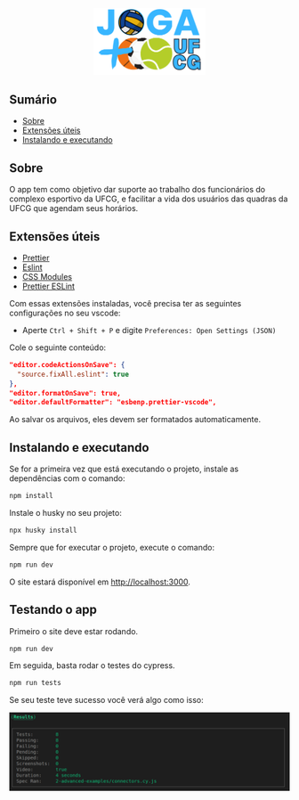 <p align="center">
<img width="200px" alt="Joga Mais UFCG" src="./public/brand/logo.png" />
<p/>

## Sumário

- [Sobre](#sobre)
- [Extensões úteis](#extensoes)
- [Instalando e executando](#instalando)

## Sobre <a name = "sobre"></a>

O app tem como objetivo dar suporte ao trabalho dos funcionários do complexo esportivo da UFCG, e facilitar a vida dos usuários das quadras da UFCG que agendam seus horários.

## Extensões úteis <a name = "extensoes"></a>

- [Prettier](https://marketplace.visualstudio.com/items?itemName=esbenp.prettier-vscode)
- [Eslint](https://marketplace.visualstudio.com/items?itemName=dbaeumer.vscode-eslint)
- [CSS Modules](https://marketplace.visualstudio.com/items?itemName=clinyong.vscode-css-modules)
- [Prettier ESLint](https://marketplace.visualstudio.com/items?itemName=rvest.vs-code-prettier-eslint)

Com essas extensões instaladas, você precisa ter as seguintes configurações no seu vscode:

- Aperte `Ctrl + Shift + P` e digite `Preferences: Open Settings (JSON)`

Cole o seguinte conteúdo:

```json
"editor.codeActionsOnSave": {
  "source.fixAll.eslint": true
},
"editor.formatOnSave": true,
"editor.defaultFormatter": "esbenp.prettier-vscode",
```

Ao salvar os arquivos, eles devem ser formatados automaticamente.

## Instalando e executando <a name = "instalando"></a>

Se for a primeira vez que está executando o projeto, instale as dependências com o comando:

```bash
npm install
```

Instale o husky no seu projeto:

```bash
npx husky install
```

Sempre que for executar o projeto, execute o comando:

```bash
npm run dev
```

O site estará disponível em [http://localhost:3000](http://localhost:3000).

## Testando o app

Primeiro o site deve estar rodando.

```bash
npm run dev
```

Em seguida, basta rodar o testes do cypress.

```bash
npm run tests
```

Se seu teste teve sucesso você verá algo como isso:

<img alt="Joga Mais UFCG" src="./.github/assets/cypress.png" />

